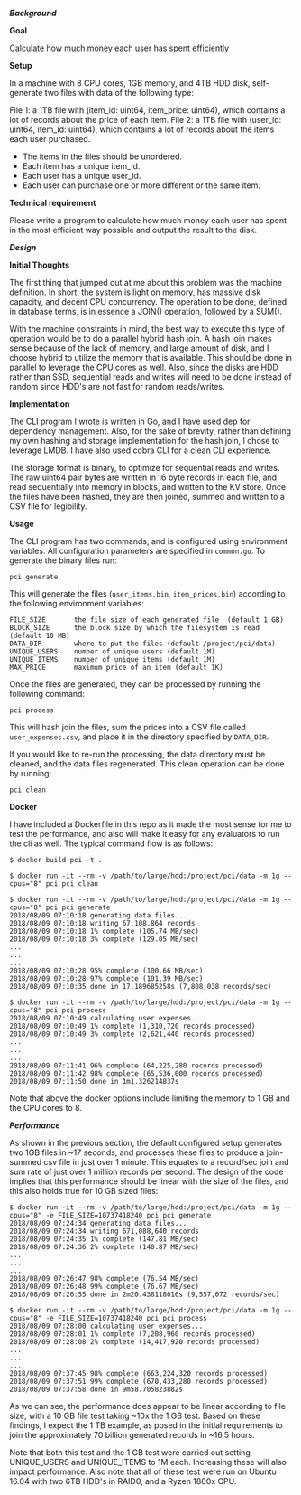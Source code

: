 ***Background***

**Goal**

Calculate how much money each user has spent efficiently

**Setup**

In a machine with 8 CPU cores, 1GB memory, and 4TB HDD disk, self-generate two files with data of the following type:

File 1: a 1TB file with (item_id: uint64, item_price: uint64), which contains a lot of records about the price of each item.
File 2: a 1TB file with (user_id: uint64, item_id: uint64), which contains a lot of records about the items each user purchased.

- The items in the files should be unordered.
- Each item has a unique item_id.
- Each user has a unique user_id.
- Each user can purchase one or more different or the same item.

**Technical requirement**

Please write a program to calculate how much money each user has spent in the most efficient way possible and output the result to the disk.

***Design***

**Initial Thoughts**

The first thing that jumped out at me about this problem was the machine definition. In short, the system is light on memory, has massive disk capacity, and decent CPU concurrency. The operation to be done, defined in database terms, is in essence a JOIN() operation, followed by a SUM().

With the machine constraints in mind, the best way to execute this type of operation would be to do a parallel hybrid hash join. A hash join makes sense because of the lack of memory, and large amount of disk, and I choose hybrid to utilize the memory that is available. This should be done in parallel to leverage the CPU cores as well. Also, since the disks are HDD rather than SSD, sequential reads and writes will need to be done instead of random since HDD's are not fast for random reads/writes.

**Implementation**

The CLI program I wrote is written in Go, and I have used dep for dependency management. Also, for the sake of brevity, rather than defining my own hashing and storage implementation for the hash join, I chose to leverage LMDB. I have also used cobra CLI for a clean CLI experience.

The storage format is binary, to optimize for sequential reads and writes. The raw uint64 pair bytes are written in 16 byte records in each file, and read sequentially into memory in blocks, and written to the KV store. Once the files have been hashed, they are then joined, summed and written to a CSV file for legibility.

**Usage**

The CLI program has two commands, and is configured using environment variables. All configuration parameters are specified in `common.go`. To generate the binary files run:

```
pci generate
```

This will generate the files (`user_items.bin`, `item_prices.bin`) according to the following environment variables:

```
FILE_SIZE       the file size of each generated file  (default 1 GB)
BLOCK_SIZE      the block size by which the filesystem is read  (default 10 MB)
DATA_DIR        where to put the files (default /project/pci/data)
UNIQUE_USERS    number of unique users (default 1M)
UNIQUE_ITEMS    number of unique items (default 1M)
MAX_PRICE       maximum price of an item (default 1K)
```

Once the files are generated, they can be processed by running the following command:

```
pci process
```

This will hash join the files, sum the prices into a CSV file called `user_expenses.csv`, and place it in the directory specified by `DATA_DIR`.

If you would like to re-run the processing, the data directory must be cleaned, and the data files regenerated. This clean operation can be done by running:

```
pci clean
```

**Docker**

I have included a Dockerfile in this repo as it made the most sense for me to test the performance, and also will make it easy for any evaluators to run the cli as well. The typical command flow is as follows:

```
$ docker build pci -t .

$ docker run -it --rm -v /path/to/large/hdd:/project/pci/data -m 1g --cpus="8" pci pci clean

$ docker run -it --rm -v /path/to/large/hdd:/project/pci/data -m 1g --cpus="8" pci pci generate
2018/08/09 07:10:18 generating data files...
2018/08/09 07:10:18 writing 67,108,864 records
2018/08/09 07:10:18 1% complete (105.74 MB/sec)
2018/08/09 07:10:18 3% complete (129.05 MB/sec)
...
...
...
2018/08/09 07:10:28 95% complete (100.66 MB/sec)
2018/08/09 07:10:28 97% complete (101.39 MB/sec)
2018/08/09 07:10:35 done in 17.189685258s (7,808,038 records/sec)

$ docker run -it --rm -v /path/to/large/hdd:/project/pci/data -m 1g --cpus="8" pci pci process
2018/08/09 07:10:49 calculating user expenses...
2018/08/09 07:10:49 1% complete (1,310,720 records processed)
2018/08/09 07:10:49 3% complete (2,621,440 records processed)
...
...
...
2018/08/09 07:11:41 96% complete (64,225,280 records processed)
2018/08/09 07:11:42 98% complete (65,536,000 records processed)
2018/08/09 07:11:50 done in 1m1.326214837s
```

Note that above the docker options include limiting the memory to 1 GB and the CPU cores to 8.

***Performance***

As shown in the previous section, the default configured setup generates two 1GB files in ~17 seconds, and processes these files to produce a join-summed csv file in just over 1 minute. This equates to a record/sec join and sum rate of just over 1 million records per second. The design of the code implies that this performance should be linear with the size of the files, and this also holds true for 10 GB sized files:

```
$ docker run -it --rm -v /path/to/large/hdd:/project/pci/data -m 1g --cpus="8" -e FILE_SIZE=10737418240 pci pci generate
2018/08/09 07:24:34 generating data files...
2018/08/09 07:24:34 writing 671,088,640 records
2018/08/09 07:24:35 1% complete (147.81 MB/sec)
2018/08/09 07:24:36 2% complete (140.87 MB/sec)
...
...
...
2018/08/09 07:26:47 98% complete (76.54 MB/sec)
2018/08/09 07:26:48 99% complete (76.67 MB/sec)
2018/08/09 07:26:55 done in 2m20.438118016s (9,557,072 records/sec)

$ docker run -it --rm -v /path/to/large/hdd:/project/pci/data -m 1g --cpus="8" -e FILE_SIZE=10737418240 pci pci process
2018/08/09 07:28:00 calculating user expenses...
2018/08/09 07:28:01 1% complete (7,208,960 records processed)
2018/08/09 07:28:08 2% complete (14,417,920 records processed)
...
...
...
2018/08/09 07:37:45 98% complete (663,224,320 records processed)
2018/08/09 07:37:51 99% complete (670,433,280 records processed)
2018/08/09 07:37:58 done in 9m58.705823882s
```

As we can see, the performance does appear to be linear according to file size, with a 10 GB file test taking ~10x the 1 GB test. Based on these findings, I expect the 1 TB example, as posed in the initial requirements to join the approximately 70 billion generated records in ~16.5 hours.

Note that both this test and the 1 GB test were carried out setting UNIQUE_USERS and UNIQUE_ITEMS to 1M each. Increasing these will also impact performance. Also note that all of these test were run on Ubuntu 16.04 with two 6TB HDD's in RAID0, and a Ryzen 1800x CPU.

